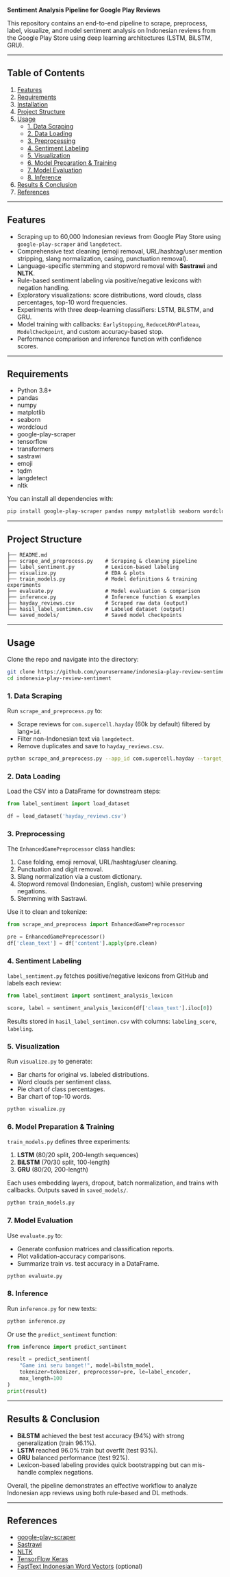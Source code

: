 **Sentiment Analysis Pipeline for Google Play Reviews**

This repository contains an end-to-end pipeline to scrape, preprocess, label, visualize, and model sentiment analysis on Indonesian reviews from the Google Play Store using deep learning architectures (LSTM, BiLSTM, GRU).

---

## Table of Contents
1. [Features](#features)
2. [Requirements](#requirements)
3. [Installation](#installation)
4. [Project Structure](#project-structure)
5. [Usage](#usage)
   - [1. Data Scraping](#1-data-scraping)
   - [2. Data Loading](#2-data-loading)
   - [3. Preprocessing](#3-preprocessing)
   - [4. Sentiment Labeling](#4-sentiment-labeling)
   - [5. Visualization](#5-visualization)
   - [6. Model Preparation & Training](#6-model-preparation--training)
   - [7. Model Evaluation](#7-model-evaluation)
   - [8. Inference](#8-inference)
6. [Results & Conclusion](#results--conclusion)
7. [References](#references)

---

## Features
- Scraping up to 60,000 Indonesian reviews from Google Play Store using `google-play-scraper` and `langdetect`.
- Comprehensive text cleaning (emoji removal, URL/hashtag/user mention stripping, slang normalization, casing, punctuation removal).
- Language-specific stemming and stopword removal with **Sastrawi** and **NLTK**.
- Rule-based sentiment labeling via positive/negative lexicons with negation handling.
- Exploratory visualizations: score distributions, word clouds, class percentages, top-10 word frequencies.
- Experiments with three deep-learning classifiers: LSTM, BiLSTM, and GRU.
- Model training with callbacks: `EarlyStopping`, `ReduceLROnPlateau`, `ModelCheckpoint`, and custom accuracy-based stop.
- Performance comparison and inference function with confidence scores.

---

## Requirements
- Python 3.8+
- pandas
- numpy
- matplotlib
- seaborn
- wordcloud
- google-play-scraper
- tensorflow
- transformers
- sastrawi
- emoji
- tqdm
- langdetect
- nltk

You can install all dependencies with:

```bash
pip install google-play-scraper pandas numpy matplotlib seaborn wordcloud tensorflow transformers sastrawi emoji tqdm nltk langdetect
```


---

## Project Structure

```
├── README.md
├── scrape_and_preprocess.py    # Scraping & cleaning pipeline
├── label_sentiment.py          # Lexicon-based labeling
├── visualize.py                # EDA & plots
├── train_models.py             # Model definitions & training experiments
├── evaluate.py                 # Model evaluation & comparison
├── inference.py                # Inference function & examples
├── hayday_reviews.csv          # Scraped raw data (output)
├── hasil_label_sentimen.csv    # Labeled dataset (output)
└── saved_models/               # Saved model checkpoints
```

---

## Usage

Clone the repo and navigate into the directory:

```bash
git clone https://github.com/yourusername/indonesia-play-review-sentiment.git
cd indonesia-play-review-sentiment
```

### 1. Data Scraping

Run `scrape_and_preprocess.py` to:
- Scrape reviews for `com.supercell.hayday` (60k by default) filtered by lang=`id`.
- Filter non-Indonesian text via `langdetect`.
- Remove duplicates and save to `hayday_reviews.csv`.

```bash
python scrape_and_preprocess.py --app_id com.supercell.hayday --target_reviews 60000
```

### 2. Data Loading

Load the CSV into a DataFrame for downstream steps:

```python
from label_sentiment import load_dataset

df = load_dataset('hayday_reviews.csv')
```

### 3. Preprocessing

The `EnhancedGamePreprocessor` class handles:
1. Case folding, emoji removal, URL/hashtag/user cleaning.
2. Punctuation and digit removal.
3. Slang normalization via a custom dictionary.
4. Stopword removal (Indonesian, English, custom) while preserving negations.
5. Stemming with Sastrawi.

Use it to clean and tokenize:

```python
from scrape_and_preprocess import EnhancedGamePreprocessor

pre = EnhancedGamePreprocessor()
df['clean_text'] = df['content'].apply(pre.clean)
```

### 4. Sentiment Labeling

`label_sentiment.py` fetches positive/negative lexicons from GitHub and labels each review:

```python
from label_sentiment import sentiment_analysis_lexicon

score, label = sentiment_analysis_lexicon(df['clean_text'].iloc[0])
```

Results stored in `hasil_label_sentimen.csv` with columns: `labeling_score`, `labeling`.

### 5. Visualization

Run `visualize.py` to generate:
- Bar charts for original vs. labeled distributions.
- Word clouds per sentiment class.
- Pie chart of class percentages.
- Bar chart of top-10 words.

```bash
python visualize.py
```

### 6. Model Preparation & Training

`train_models.py` defines three experiments:
1. **LSTM** (80/20 split, 200-length sequences)
2. **BiLSTM** (70/30 split, 100-length)
3. **GRU** (80/20, 200-length)

Each uses embedding layers, dropout, batch normalization, and trains with callbacks. Outputs saved in `saved_models/`.

```bash
python train_models.py
```

### 7. Model Evaluation

Use `evaluate.py` to:
- Generate confusion matrices and classification reports.
- Plot validation-accuracy comparisons.
- Summarize train vs. test accuracy in a DataFrame.

```bash
python evaluate.py
```

### 8. Inference

Run `inference.py` for new texts:

```bash
python inference.py
```

Or use the `predict_sentiment` function:

```python
from inference import predict_sentiment

result = predict_sentiment(
    "Game ini seru banget!", model=bilstm_model,
    tokenizer=tokenizer, preprocessor=pre, le=label_encoder,
    max_length=100
)
print(result)
```

---

## Results & Conclusion

- **BiLSTM** achieved the best test accuracy (94%) with strong generalization (train 96.1%).
- **LSTM** reached 96.0% train but overfit (test 93%).
- **GRU** balanced performance (test 92%).
- Lexicon-based labeling provides quick bootstrapping but can mis-handle complex negations.

Overall, the pipeline demonstrates an effective workflow to analyze Indonesian app reviews using both rule-based and DL methods.

---

## References

- [google-play-scraper](https://github.com/facundoolano/google-play-scraper)
- [Sastrawi](https://github.com/sastrawi/sastrawi)
- [NLTK](https://www.nltk.org/)
- [TensorFlow Keras](https://www.tensorflow.org/guide/keras)
- [FastText Indonesian Word Vectors](https://fasttext.cc/) (optional)

